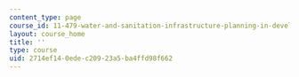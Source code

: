 ```yaml
---
content_type: page
course_id: 11-479-water-and-sanitation-infrastructure-planning-in-developing-countries-spring-2005
layout: course_home
title: ''
type: course
uid: 2714ef14-0ede-c209-23a5-ba4ffd98f662
---
```

